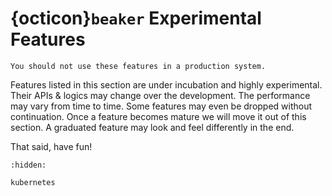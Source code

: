 # {octicon}`beaker` Experimental Features

```{caution}
You should not use these features in a production system.
```


Features listed in this section are under incubation and highly experimental. Their APIs & logics may change over the development. 
The performance may vary from time to time. Some features may even be dropped without continuation. Once a feature becomes mature we will 
move it out of this section. A graduated feature may look and feel differently in the end.


That said, have fun!

```{toctree}
:hidden:

kubernetes
```